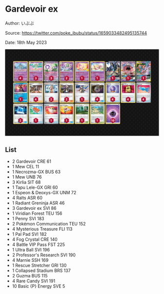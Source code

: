 # Gardevoir ex

Author: いぶぶ

Source: <https://twitter.com/poke_ibubu/status/1659033482495135744>

Date: 18th May 2023

![decklist](../../images/SVI/Gardevoir%20ex/2-%20Gardevoir%20ex.png)

## List

* 2 Gardevoir CRE 61
* 1 Mew CEL 11
* 1 Necrozma-GX BUS 63
* 1 Mew UNB 76
* 3 Kirlia SIT 68
* 1 Tapu Lele-GX GRI 60
* 1 Espeon & Deoxys-GX UNM 72
* 4 Ralts ASR 60
* 1 Radiant Greninja ASR 46
* 3 Gardevoir ex SVI 86
* 1 Viridian Forest TEU 156
* 1 Penny SVI 183
* 2 Pokémon Communication TEU 152
* 4 Mysterious Treasure FLI 113
* 1 Pal Pad SVI 182
* 4 Fog Crystal CRE 140
* 4 Battle VIP Pass FST 225
* 1 Ultra Ball SVI 196
* 2 Professor's Research SVI 190
* 4 Marnie SSH 169
* 1 Rescue Stretcher GRI 130
* 1 Collapsed Stadium BRS 137
* 2 Guzma BUS 115
* 4 Rare Candy SVI 191
* 10 Basic {P} Energy SVE 5
